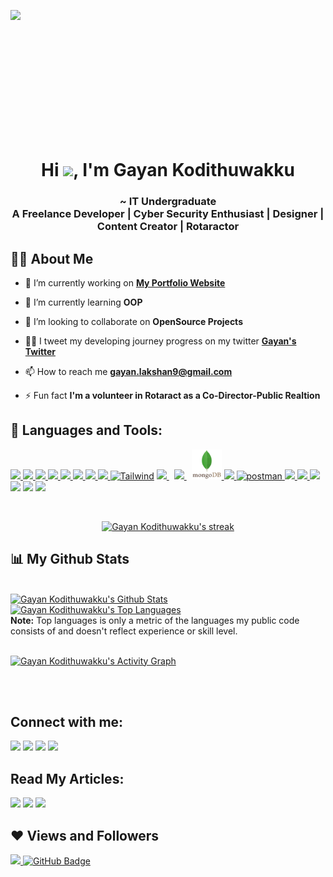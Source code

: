 <a href="#"><img height="200px" src="https://drive.google.com/uc?export=view&id=1ygj3BVMCPT3J8EU8lCobDtZT2QFeo_F1" style="display: block;
  margin-left: auto;
  margin-right: auto;"/></a>

<h1 align="center">Hi <img src="https://raw.githubusercontent.com/MartinHeinz/MartinHeinz/master/wave.gif" width="30px">, I'm Gayan Kodithuwakku</h1>
<h3 align="center">~ IT Undergraduate <br/>
A Freelance Developer | Cyber Security Enthusiast | Designer | Content Creator | Rotaractor</h3>


## 🙋‍♂️ About Me

- 🔭 I’m currently working on **[My Portfolio Website](https://github.com/GayanKod/gayankod-personalweb)**

- 🌱 I’m currently learning **OOP**

- 👯 I’m looking to collaborate on **OpenSource Projects**

- 👨‍💻 I tweet my developing journey progress on my twitter **[Gayan's Twitter](https://twitter.com/GayanKodX)**

- 📫 How to reach me **gayan.lakshan9@gmail.com**

- ⚡ Fun fact **I'm a volunteer in Rotaract as a Co-Director-Public Realtion**

## 🚀 Languages and Tools:

<p align="left"> 
    <a href="https://www.java.com" target="_blank"> <img src="https://img.icons8.com/color/48/000000/java-coffee-cup-logo.png"/> </a>
    <a href="https://reactjs.org/" target="_blank"> <img src="https://img.icons8.com/color/48/000000/react-native.png"/> </a>
    <a href="https://www.cprogramming.com/" target="_blank"><img src="https://img.icons8.com/color/48/000000/c-programming.png"/> </a>
    <a href="https://www.python.org" target="_blank"> <img src="https://img.icons8.com/color/48/000000/python.png"/> </a>  
    <a href="https://developer.mozilla.org/en-US/docs/Web/JavaScript" target="_blank"> <img src="https://img.icons8.com/color/48/000000/javascript.png"/> </a> 
    <a href="https://www.w3.org/html/" target="_blank"> <img src="https://img.icons8.com/color/48/000000/html-5.png"/> </a> 
    <a href="https://www.w3schools.com/css/" target="_blank"> <img src="https://img.icons8.com/color/48/000000/css3.png"/> </a> 
    <a href="https://getbootstrap.com" target="_blank"> <img src="https://img.icons8.com/color/48/000000/bootstrap.png"/> </a> 
    <a href="https://tailwindcss.com/" target="_blank"> <img src="https://getlogovector.com/wp-content/uploads/2021/01/tailwind-css-logo-vector.png" alt="Tailwind" height="40"/></a>
    <a style="padding-right:8px;" href="https://nodejs.org" target="_blank"> <img src="https://img.icons8.com/color/48/000000/nodejs.png"/> </a> 
    <a style="padding-right:8px;" href="https://www.mysql.com/" target="_blank"> <img src="https://img.icons8.com/fluent/50/000000/mysql-logo.png"/> </a>
    <a href="https://www.mongodb.com/" target="_blank"> <img src="https://raw.githubusercontent.com/devicons/devicon/master/icons/mongodb/mongodb-original-wordmark.svg" alt="mongodb" width="48" height="48"/> </a> 
    <a href="https://firebase.google.com/" target="_blank"> <img src="https://img.icons8.com/color/48/000000/firebase.png"/> </a> 
    <a href="https://postman.com" target="_blank"> <img src="https://www.vectorlogo.zone/logos/getpostman/getpostman-icon.svg" alt="postman" width="45" height="45"/> </a>   
    <a href="https://git-scm.com/" target="_blank"> <img src="https://img.icons8.com/color/48/000000/git.png"/> </a> 
    <a href="https://www.figma.com/" target="_blank"> <img src="https://img.icons8.com/color/48/000000/figma--v1.png"/> </a> 
    <a href="https://www.adobe.com/" target="_blank"> <img src="https://img.icons8.com/color/48/000000/adobe-photoshop--v1.png"/></a>
    <a href="https://www.adobe.com/" target="_blank"> <img src="https://img.icons8.com/color/48/000000/adobe-illustrator--v1.png"/></a>
    <a href="https://www.adobe.com/" target="_blank"> <img src="https://img.icons8.com/color/48/000000/adobe-premiere-pro--v1.png"/></a>
    <a href="https://www.adobe.com/" target="_blank"> <img src="https://img.icons8.com/color/48/000000/adobe-after-effects--v1.png"/></a>
    
</p>

<!-- [![React Badge](https://img.shields.io/badge/-React-61DBFB?style=for-the-badge&labelColor=black&logo=react&logoColor=61DBFB)](#)  [![Javascript Badge](https://img.shields.io/badge/-Javascript-F0DB4F?style=for-the-badge&labelColor=black&logo=javascript&logoColor=F0DB4F)](#) [![Typescript Badge](https://img.shields.io/badge/-Typescript-007acc?style=for-the-badge&labelColor=black&logo=typescript&logoColor=007acc)](#) [![Nodejs Badge](https://img.shields.io/badge/-Nodejs-3C873A?style=for-the-badge&labelColor=black&logo=node.js&logoColor=3C873A)](#) [![GraphQL Badge](https://img.shields.io/badge/-GraphQl-e535ab?style=for-the-badge&labelColor=black&logo=node.js&logoColor=e535ab)](#) -->
<br/>

<p align="center">
    <a href="https://github.com/GayanKod/github-readme-streak-stats">
        <img title="🔥 Get streak stats for your profile at git.io/streak-stats" alt="Gayan Kodithuwakku's streak" src="https://github-readme-streak-stats.herokuapp.com/?user=GayanKod&theme=black-ice&hide_border=true&stroke=0000&background=060A0CD0"/>
    </a>
</p>

## 📊 My Github Stats

  <br/>
    <a href="https://github.com/GayanKod/github-readme-stats"><img alt="Gayan Kodithuwakku's Github Stats" src="https://github-readme-stats.vercel.app/api?username=GayanKod&show_icons=true&count_private=true&theme=react&hide_border=true&bg_color=0D1117" /></a>
  <a href="https://github.com/GayanKod/github-readme-stats"><img alt="Gayan Kodithuwakku's Top Languages" src="https://github-readme-stats.vercel.app/api/top-langs/?username=GayanKod&langs_count=8&count_private=true&layout=compact&theme=react&hide_border=true&bg_color=0D1117" /></a>
  <br/>
  <b>Note:</b> Top languages is only a metric of the languages my public code consists of and doesn't reflect experience or skill level.


<br/>
<br/>

<a href="https://github.com/GayanKod/github-readme-activity-graph"><img alt="Gayan Kodithuwakku's Activity Graph" src="https://activity-graph.herokuapp.com/graph?username=GayanKod&bg_color=0D1117&color=5BCDEC&line=5BCDEC&point=FFFFFF&hide_border=true" /></a>

<br/>
<br/>

## Connect with me:
<p align="left">

<a href = "https://www.linkedin.com/in/gayankod/"><img src="https://img.icons8.com/fluent/48/000000/linkedin.png"/></a>
<a href = "https://twitter.com/GayanKodX"><img src="https://img.icons8.com/fluent/48/000000/twitter.png"/></a>
<a href = "https://www.instagram.com/gayankod/"><img src="https://img.icons8.com/fluent/48/000000/instagram-new.png"/></a>
<a href = "https://www.youtube.com/channel/UCjssvALHRliKClug9G4AAcQ"><img src="https://img.icons8.com/color/48/000000/youtube-play.png"/></a>

</p>

## Read My Articles:
<p align="left">

<a href = "https://dev.to/gayankod"><img src="https://i0.wp.com/softwareengineeringdaily.com/wp-content/uploads/2018/09/dev-community.png?fit=5000%2C2941&ssl=1" height="50px"/></a>
<a href = "https://gayankod.medium.com/"><img src="https://lever-client-logos.s3.us-west-2.amazonaws.com/762fd4bd-7d50-4ac3-80d3-bad44702bf87-1604363697348.png" height="50px"/></a>
<a href = "https://gayankod.hashnode.dev/"><img src="https://cdn.hashnode.com/res/hashnode/image/upload/v1611902473383/CDyAuTy75.png?auto=compress" height="50px"/></a>

</p>

## ❤ Views and Followers
<a href="https://github.com/Meghna-DAS/github-profile-views-counter">
    <img src="https://komarev.com/ghpvc/?username=GayanKod">
</a>
<a href="https://github.com/GayanKod?tab=followers"><img src="https://img.shields.io/github/followers/GayanKod?label=Followers&style=social" alt="GitHub Badge"></a>

<!---
GayanKod/GayanKod is a ✨ special ✨ repository because its `README.md` (this file) appears on your GitHub profile.
You can click the Preview link to take a look at your changes.
--->
